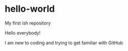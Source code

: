 # hello-world
My first ish repository

Hello everybody!

I am new to coding and trying to get familiar with GitHub
